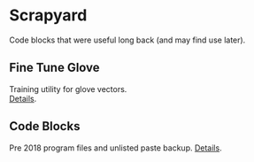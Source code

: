 Scrapyard
=========

Code blocks that were useful long back (and may find use later).

Fine Tune Glove
---------------

Training utility for glove vectors.  
[Details](/fine-tune-glove/README.md).


Code Blocks
-----------

Pre 2018 program files and unlisted paste backup. [Details](/code-blocks/README.md).

